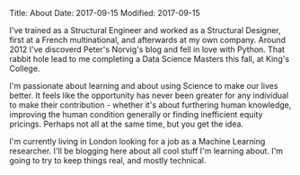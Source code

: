 Title: About
Date: 2017-09-15
Modified: 2017-09-15

I've trained as a Structural Engineer and worked as a Structural Designer, first at a French multinational, and afterwards at my own company. Around 2012 I've discoverd Peter's Norvig's blog and fell in love with Python. That rabbit hole lead to me completing a Data Science Masters this fall, at King's College.

I'm passionate about learning and about using Science to make our lives better. It feels like the opportunity has never been greater for any individual to make their contribution - whether it's about furthering human knowledge, improving the human condition generally or finding inefficient equity pricings. Perhaps not all at the same time, but you get the idea.

I'm currently living in London looking for a job as a Machine Learning researcher. I'll be blogging here about all cool stuff I'm learning about. I'm going to try to keep things real, and mostly technical.








